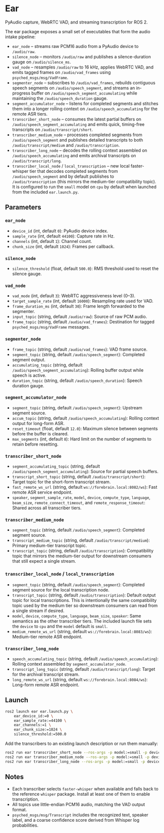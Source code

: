 # Ear

PyAudio capture, WebRTC VAD, and streaming transcription for ROS 2.

The ear package exposes a small set of executables that form the audio intake
pipeline:

- `ear_node` – streams raw PCM16 audio from a PyAudio device to `/audio/raw`.
- `silence_node` – monitors `/audio/raw` and publishes a silence-duration gauge
  on `/audio/silence_ms`.
- `vad_node` – resamples `/audio/raw` to 16 kHz, applies WebRTC VAD, and emits
  tagged frames on `/audio/vad_frames` using `psyched_msgs/msg/VadFrame`.
- `segmenter_node` – subscribes to `/audio/vad_frames`, rebuilds contiguous
  speech segments on `/audio/speech_segment`, and streams an in-progress buffer
  on `/audio/speech_segment_accumulating` while maintaining the
  `/audio/speech_duration` gauge.
- `segment_accumulator_node` – listens for completed segments and stitches them
  into a longer rolling context on `/audio/speech_accumulating` for the remote
  ASR tiers.
- `transcriber_short_node` – consumes the latest partial buffers on
  `/audio/speech_segment_accumulating` and emits quick, timing-free transcripts
  on `/audio/transcript/short`.
- `transcriber_medium_node` – processes completed segments from
  `/audio/speech_segment` and publishes detailed transcripts to both
  `/audio/transcript/medium` and `/audio/transcription`.
- `transcriber_long_node` – decodes the rolling context assembled on
  `/audio/speech_accumulating` and emits archival transcripts on
  `/audio/transcript/long`.
- `transcriber_local_node` / `local_transcription` – new local faster-whisper
  tier that decodes completed segments from `/audio/speech_segment` and by
  default publishes to `/audio/transcription` (this mirrors the medium-tier
  compatibility topic). It is configured to run the `small` model on `cpu` by
  default when launched from the included `ear.launch.py`.

## Parameters

### `ear_node`
- `device_id` (int, default `0`): PyAudio device index.
- `sample_rate` (int, default `44100`): Capture rate in Hz.
- `channels` (int, default `1`): Channel count.
- `chunk_size` (int, default `1024`): Frames per callback.

### `silence_node`
- `silence_threshold` (float, default `500.0`): RMS threshold used to reset the
  silence gauge.

### `vad_node`
- `vad_mode` (int, default `3`): WebRTC aggressiveness level (0–3).
- `target_sample_rate` (int, default `16000`): Resampling rate used for VAD.
- `frame_duration_ms` (int, default `30`): Frame length forwarded to the
  segmenter.
- `input_topic` (string, default `/audio/raw`): Source of raw PCM audio.
- `frame_topic` (string, default `/audio/vad_frames`): Destination for tagged
  `psyched_msgs/msg/VadFrame` messages.

### `segmenter_node`
- `frame_topic` (string, default `/audio/vad_frames`): VAD frame source.
- `segment_topic` (string, default `/audio/speech_segment`): Completed segment
  output.
- `accumulating_topic` (string, default `/audio/speech_segment_accumulating`):
  Rolling buffer output while speech is active.
- `duration_topic` (string, default `/audio/speech_duration`): Speech duration
  gauge.

### `segment_accumulator_node`
- `segment_topic` (string, default `/audio/speech_segment`): Upstream segment
  source.
- `accum_topic` (string, default `/audio/speech_accumulating`): Rolling context
  output for long-form ASR.
- `reset_timeout` (float, default `12.0`): Maximum silence between segments
  before the buffer is cleared.
- `max_segments` (int, default `8`): Hard limit on the number of segments to
  retain before resetting.

### `transcriber_short_node`
- `segment_accumulating_topic` (string, default
  `/audio/speech_segment_accumulating`): Source for partial speech buffers.
- `transcript_short_topic` (string, default `/audio/transcript/short`): Target
  topic for the short-form transcript stream.
- `fast_remote_ws_url` (string, default `ws://forebrain.local:8082/ws`): Fast
  remote ASR service endpoint.
- `speaker`, `segment_sample_rate`, `model`, `device`, `compute_type`,
  `language`, `beam_size`, `remote_connect_timeout`, and
  `remote_response_timeout`: Shared across all transcriber tiers.

### `transcriber_medium_node`
- `segment_topic` (string, default `/audio/speech_segment`): Completed segment
  source.
- `transcript_medium_topic` (string, default `/audio/transcript/medium`):
  Primary medium-tier transcript topic.
- `transcript_topic` (string, default `/audio/transcription`): Compatibility
  topic that mirrors the medium-tier output for downstream consumers that still
  expect a single stream.

### `transcriber_local_node` / `local_transcription`
- `segment_topic` (string, default `/audio/speech_segment`): Completed segment
  source for the local transcription node.
- `transcript_topic` (string, default `/audio/transcription`): Default output
  topic for local transcriptions. This is intentionally the same compatibility
  topic used by the medium tier so downstream consumers can read from a single
  stream if desired.
- `model`, `device`, `compute_type`, `language`, `beam_size`, `speaker`: Same
  semantics as the other transcriber tiers. The included launch file sets the
  `device` to `cpu` and the `model` default is `small`.
- `medium_remote_ws_url` (string, default `ws://forebrain.local:8083/ws`):
  Medium-tier remote ASR endpoint.

### `transcriber_long_node`
- `speech_accumulating_topic` (string, default `/audio/speech_accumulating`):
  Rolling context assembled by `segment_accumulator_node`.
- `transcript_long_topic` (string, default `/audio/transcript/long`): Target for
  the archival transcript stream.
- `long_remote_ws_url` (string, default `ws://forebrain.local:8084/ws`):
  Long-form remote ASR endpoint.

## Launch

```bash
ros2 launch ear ear.launch.py \
    ear_device_id:=0 \
    ear_sample_rate:=44100 \
    ear_channels:=1 \
    ear_chunk_size:=1024 \
    silence_threshold:=500.0
```

Add the transcribers to an existing launch description or run them manually:

```bash
ros2 run ear transcriber_short_node --ros-args -p model:=small -p device:=cpu
ros2 run ear transcriber_medium_node --ros-args -p model:=small -p device:=cpu
ros2 run ear transcriber_long_node --ros-args -p model:=small -p device:=cpu
```

## Notes

- Each transcriber selects `faster-whisper` when available and falls back to the
  reference `whisper` package. Install at least one of them to enable
  transcription.
- All topics use little-endian PCM16 audio, matching the VAD output format.
- `psyched_msgs/msg/Transcript` includes the recognized text, speaker label, and
  a coarse confidence score derived from Whisper log probabilities.
